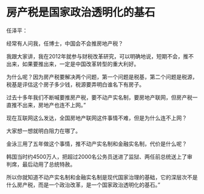 # 房产税是国家政治透明化的基石

任泽平：

经常有人问我，任博士，中国会不会推房地产税？

我跟大家讲，我在2012年就参与财税改革研究，可以明确地说，短期不会，推不出来，如果要推出来，一定是中国改革转型的重大利好。

为什么呢？因为房产税要解决两个问题，第一个问题是税基，第二个问题是税源，税基是评估这个房子多少钱，税源要弄明白谁名下有房子。

过去十多年我们不断喊要推房产税，要不动产实名制，要房地产联网，但房产税一直推不出来，房地产也连不上网。”

现在互联网这么发达，全国房地产联网这件事情不难，但是为什么连不上网？

大家想一想就明白阻力在哪了。

金泳三用了五年做这个事情，推不动产实名制和金融实名制，代价是什么呢？

韩国当时约4500万人，把超过2000名公务员送进了监狱、两任前总统送上了审判席，最后动用了总统特赦。

所以你就知道不动产实名制和金融实名制是现代国家治理的基础，它的深层次不是什么房产税，而是一个政治改革，是一个国家政治透明化的基石。”